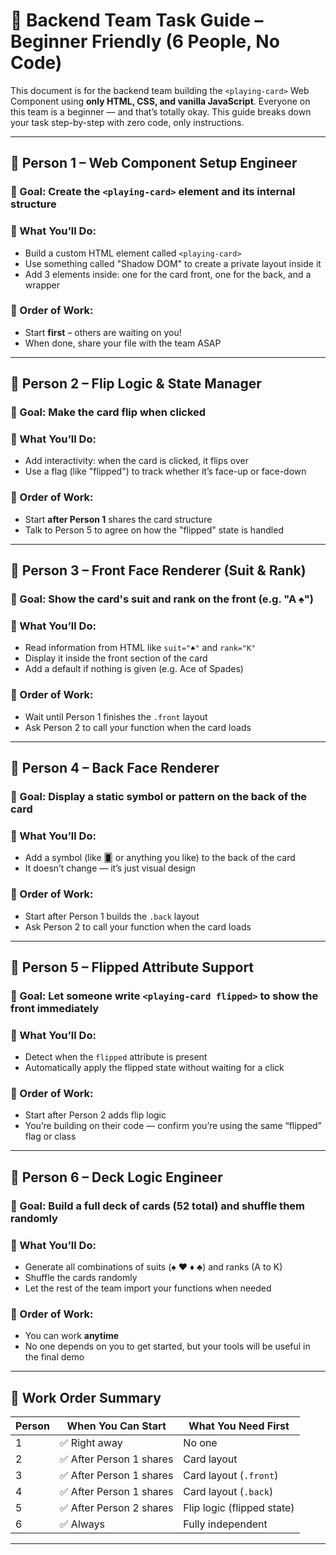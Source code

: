 # 🧩 Backend Team Task Guide – Beginner Friendly (6 People, No Code)

This document is for the backend team building the `<playing-card>` Web Component using **only HTML, CSS, and vanilla JavaScript**. Everyone on this team is a beginner — and that’s totally okay. This guide breaks down your task step-by-step with zero code, only instructions.

---

## 👤 Person 1 – Web Component Setup Engineer

### 🎯 Goal: Create the `<playing-card>` element and its internal structure

### 🧠 What You’ll Do:
- Build a custom HTML element called `<playing-card>`
- Use something called "Shadow DOM" to create a private layout inside it
- Add 3 elements inside: one for the card front, one for the back, and a wrapper

### 🔁 Order of Work:
- Start **first** – others are waiting on you!
- When done, share your file with the team ASAP

---

## 👤 Person 2 – Flip Logic & State Manager

### 🎯 Goal: Make the card flip when clicked

### 🧠 What You’ll Do:
- Add interactivity: when the card is clicked, it flips over
- Use a flag (like "flipped") to track whether it’s face-up or face-down

### 🔁 Order of Work:
- Start **after Person 1** shares the card structure
- Talk to Person 5 to agree on how the "flipped" state is handled

---

## 👤 Person 3 – Front Face Renderer (Suit & Rank)

### 🎯 Goal: Show the card's suit and rank on the front (e.g. "A ♠")

### 🧠 What You’ll Do:
- Read information from HTML like `suit="♠"` and `rank="K"`
- Display it inside the front section of the card
- Add a default if nothing is given (e.g. Ace of Spades)

### 🔁 Order of Work:
- Wait until Person 1 finishes the `.front` layout
- Ask Person 2 to call your function when the card loads

---

## 👤 Person 4 – Back Face Renderer

### 🎯 Goal: Display a static symbol or pattern on the back of the card

### 🧠 What You’ll Do:
- Add a symbol (like 🂠 or anything you like) to the back of the card
- It doesn’t change — it’s just visual design

### 🔁 Order of Work:
- Start after Person 1 builds the `.back` layout
- Ask Person 2 to call your function when the card loads

---

## 👤 Person 5 – Flipped Attribute Support

### 🎯 Goal: Let someone write `<playing-card flipped>` to show the front immediately

### 🧠 What You’ll Do:
- Detect when the `flipped` attribute is present
- Automatically apply the flipped state without waiting for a click

### 🔁 Order of Work:
- Start after Person 2 adds flip logic
- You’re building on their code — confirm you’re using the same “flipped” flag or class

---

## 👤 Person 6 – Deck Logic Engineer

### 🎯 Goal: Build a full deck of cards (52 total) and shuffle them randomly

### 🧠 What You’ll Do:
- Generate all combinations of suits (♠ ♥ ♦ ♣) and ranks (A to K)
- Shuffle the cards randomly
- Let the rest of the team import your functions when needed

### 🔁 Order of Work:
- You can work **anytime**
- No one depends on you to get started, but your tools will be useful in the final demo

---

## 🧭 Work Order Summary

| Person | When You Can Start        | What You Need First         |
|--------|---------------------------|------------------------------|
| 1      | ✅ Right away             | No one                      |
| 2      | ✅ After Person 1 shares  | Card layout                 |
| 3      | ✅ After Person 1 shares  | Card layout (`.front`)      |
| 4      | ✅ After Person 1 shares  | Card layout (`.back`)       |
| 5      | ✅ After Person 2 shares  | Flip logic (flipped state)  |
| 6      | ✅ Always                 | Fully independent           |

---
